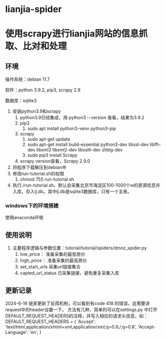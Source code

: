 # lianjia-spider
# 使用scrapy进行lianjia网站的信息抓取、比对和处理
## 环境
操作系统：debian 11.7

软件：python 3.9.2, pip3, scrapy 2.9

数据库：sqlite3

1. 安装python3.9和scrapy
   1. python3.9已经集成，用 python3 --version 查看，结果为3.9.2
   2. pip3 
      1. sudo apt install python3-venv python3-pip
   3. scrapy 
      1. sudo apt-get update
      2. sudo apt-get install build-essential python3-dev libssl-dev libffi-dev libxml2 libxml2-dev libxsltl-dev zliblg-dev
      3. sudo pip3 install Scrapy
   4. scrapy version查看，Scrapy 2.9.0
2. 将程序下载解压到debian中
3. 修改run-tutorial.sh的权限
   1. chmod 755 run-tutorial.sh
4. 执行./run-tutorial.sh，默认会采集北京市海淀区100-1000个w的房源信息并入库，存入lj.db。其中lj.db是sqlite3数据库，只有一个主表。

### windows下的环境搭建
使用anaconda环境

## 使用说明
1. 主要程序逻辑与参数位置：tutorial/tutorial/spiders/dmoz_spider.py
   1. low_price： 准备采集的最低房价
   2. high_price： 准备采集的最高房价
   3. set_start_urls 采集url链接集合
   4. capted_url_status 已采集链接，避免重复采集入库

## 更新记录
2024-6-16 链家更新了反爬机制，可以看到有code 418 的错误，这需要讲request中的header设置一下。
方法有几种，简单的可以在settings.py 中打开DEFAULT_REQUEST_HEADERS的注释，并写入相应的请求头信息，如：
DEFAULT_REQUEST_HEADERS = {
  'Accept': 'text/html,application/xhtml+xml,application/xml;q=0.9,*/*;q=0.8',
  'Accept-Language': 'en',
}
